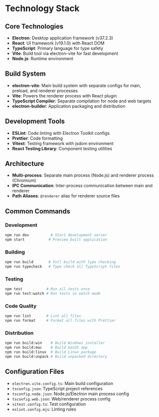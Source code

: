 # Technology Stack

## Core Technologies

- **Electron**: Desktop application framework (v37.2.3)
- **React**: UI framework (v19.1.0) with React DOM
- **TypeScript**: Primary language for type safety
- **Vite**: Build tool via electron-vite for fast development
- **Node.js**: Runtime environment

## Build System

- **electron-vite**: Main build system with separate configs for main, preload, and renderer processes
- **Vite**: Powers the renderer process with React plugin
- **TypeScript Compiler**: Separate compilation for node and web targets
- **electron-builder**: Application packaging and distribution

## Development Tools

- **ESLint**: Code linting with Electron Toolkit configs
- **Prettier**: Code formatting
- **Vitest**: Testing framework with jsdom environment
- **React Testing Library**: Component testing utilities

## Architecture

- **Multi-process**: Separate main process (Node.js) and renderer process (Chromium)
- **IPC Communication**: Inter-process communication between main and renderer
- **Path Aliases**: `@renderer` alias for renderer source files

## Common Commands

### Development
```bash
npm run dev          # Start development server
npm start           # Preview built application
```

### Building
```bash
npm run build       # Full build with type checking
npm run typecheck   # Type check all TypeScript files
```

### Testing
```bash
npm test           # Run all tests once
npm run test:watch # Run tests in watch mode
```

### Code Quality
```bash
npm run lint       # Lint all files
npm run format     # Format all files with Prettier
```

### Distribution
```bash
npm run build:win    # Build Windows installer
npm run build:mac    # Build macOS app
npm run build:linux  # Build Linux package
npm run build:unpack # Build unpacked directory
```

## Configuration Files

- `electron.vite.config.ts`: Main build configuration
- `tsconfig.json`: TypeScript project references
- `tsconfig.node.json`: Node.js/Electron main process config
- `tsconfig.web.json`: Web/renderer process config
- `vitest.config.ts`: Test configuration
- `eslint.config.mjs`: Linting rules